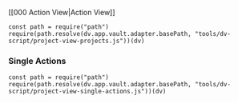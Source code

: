 [[000 Action View|Action View]]

```dataviewjs
const path = require("path")
require(path.resolve(dv.app.vault.adapter.basePath, "tools/dv-script/project-view-projects.js"))(dv)
```

### Single Actions

```dataviewjs
const path = require("path")
require(path.resolve(dv.app.vault.adapter.basePath, "tools/dv-script/project-view-single-actions.js"))(dv)
```
